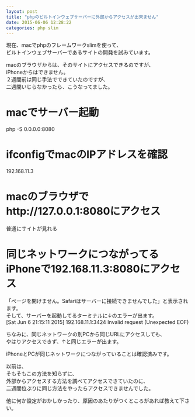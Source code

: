 ```yaml
---
layout: post
title: "phpのビルトインウェブサーバーに外部からアクセスが出来ません"
date: 2015-06-06 12:28:22
categories: php slim
---
```

<p>現在、macでphpのフレームワークslimを使って、<br>
ビルトインウェブサーバーであるサイトの開発を試みています。</p>

<p>macのブラウザからは、そのサイトにアクセスできるのですが、<br>
iPhoneからはできません。<br>
２週間前は同じ手法でできていたのですが、<br>
二週間いじらなかったら、こうなってました。</p>

<h1>macでサーバー起動</h1>

<p>php -S 0.0.0.0:8080</p>

<h1>ifconfigでmacのIPアドレスを確認</h1>

<p>192.168.11.3</p>

<h1>macのブラウザでhttp://127.0.0.1:8080にアクセス</h1>

<p>普通にサイトが見れる</p>

<h1>同じネットワークにつながってるiPhoneで192.168.11.3:8080にアクセス</h1>

<p>「ページを開けません。Safariはサーバーに接続できませんでした」と表示されます。<br>
そして、サーバーを起動してるターミナルに↓のエラーが出ます。<br>
[Sat Jun  6 21:15:11 2015] 192.168.11.1:3424 Invalid request (Unexpected EOF)</p>

<p>ちなみに、同じネットワークの別PCから同じURLにアクセスしても、<br>
やはりアクセスできず、↑と同じエラーが出ます。</p>

<p>iPhoneとPCが同じネットワークにつながっていることは確認済みです。</p>

<p>以前は、<br>
そもそもこの方法を知らずに、<br>
外部からアクセスする方法を調べてアクセスできていたのに、<br>
二週間位ぶりに同じ方法をやったらアクセスできませんでした。</p>

<p>他に何か設定がおかしかったり、原因のあたりがつくところがあれば教えて下さい。</p>
